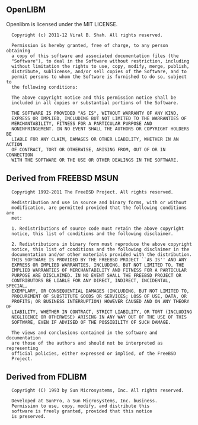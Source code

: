 ## OpenLIBM 

Openlibm is licensed under the MIT LICENSE.

      Copyright (c) 2011-12 Viral B. Shah. All rights reserved.

      Permission is hereby granted, free of charge, to any person obtaining
      a copy of this software and associated documentation files (the
      "Software"), to deal in the Software without restriction, including
      without limitation the rights to use, copy, modify, merge, publish,
      distribute, sublicense, and/or sell copies of the Software, and to
      permit persons to whom the Software is furnished to do so, subject to
      the following conditions:

      The above copyright notice and this permission notice shall be
      included in all copies or substantial portions of the Software.

      THE SOFTWARE IS PROVIDED "AS IS", WITHOUT WARRANTY OF ANY KIND,
      EXPRESS OR IMPLIED, INCLUDING BUT NOT LIMITED TO THE WARRANTIES OF
      MERCHANTABILITY, FITNESS FOR A PARTICULAR PURPOSE AND
      NONINFRINGEMENT. IN NO EVENT SHALL THE AUTHORS OR COPYRIGHT HOLDERS BE
      LIABLE FOR ANY CLAIM, DAMAGES OR OTHER LIABILITY, WHETHER IN AN ACTION
      OF CONTRACT, TORT OR OTHERWISE, ARISING FROM, OUT OF OR IN CONNECTION
      WITH THE SOFTWARE OR THE USE OR OTHER DEALINGS IN THE SOFTWARE.

## Derived from FREEBSD MSUN

      Copyright 1992-2011 The FreeBSD Project. All rights reserved.

      Redistribution and use in source and binary forms, with or without
      modification, are permitted provided that the following conditions are
      met:

      1. Redistributions of source code must retain the above copyright
      notice, this list of conditions and the following disclaimer.

      2. Redistributions in binary form must reproduce the above copyright
      notice, this list of conditions and the following disclaimer in the
      documentation and/or other materials provided with the distribution.
      THIS SOFTWARE IS PROVIDED BY THE FREEBSD PROJECT ``AS IS'' AND ANY
      EXPRESS OR IMPLIED WARRANTIES, INCLUDING, BUT NOT LIMITED TO, THE
      IMPLIED WARRANTIES OF MERCHANTABILITY AND FITNESS FOR A PARTICULAR
      PURPOSE ARE DISCLAIMED. IN NO EVENT SHALL THE FREEBSD PROJECT OR
      CONTRIBUTORS BE LIABLE FOR ANY DIRECT, INDIRECT, INCIDENTAL, SPECIAL,
      EXEMPLARY, OR CONSEQUENTIAL DAMAGES (INCLUDING, BUT NOT LIMITED TO,
      PROCUREMENT OF SUBSTITUTE GOODS OR SERVICES; LOSS OF USE, DATA, OR
      PROFITS; OR BUSINESS INTERRUPTION) HOWEVER CAUSED AND ON ANY THEORY OF
      LIABILITY, WHETHER IN CONTRACT, STRICT LIABILITY, OR TORT (INCLUDING
      NEGLIGENCE OR OTHERWISE) ARISING IN ANY WAY OUT OF THE USE OF THIS
      SOFTWARE, EVEN IF ADVISED OF THE POSSIBILITY OF SUCH DAMAGE.

      The views and conclusions contained in the software and documentation
      are those of the authors and should not be interpreted as representing
      official policies, either expressed or implied, of the FreeBSD
      Project.

## Derived from FDLIBM

      Copyright (C) 1993 by Sun Microsystems, Inc. All rights reserved.

      Developed at SunPro, a Sun Microsystems, Inc. business.
      Permission to use, copy, modify, and distribute this
      software is freely granted, provided that this notice
      is preserved.
